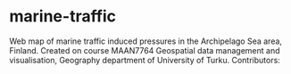 # marine-traffic
Web map of marine traffic induced pressures in the Archipelago Sea area, Finland. Created on course MAAN7764 Geospatial data management and visualisation, Geography department of University of Turku. Contributors:
